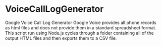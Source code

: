 # VoiceCallLogGenerator
Google Voice Call Log Generator
Google Voice provides all phone records as html files and does not provide them in a standard spreadsheet format. This script run using Node.js cycles through a folder containing all of the output HTML files and then exports them to a CSV file.
